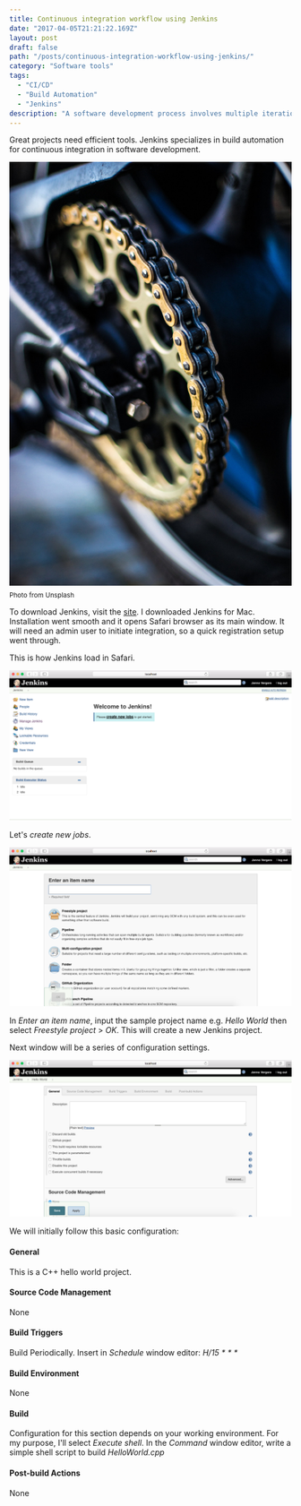 ```yaml
---
title: Continuous integration workflow using Jenkins
date: "2017-04-05T21:21:22.169Z"
layout: post
draft: false
path: "/posts/continuous-integration-workflow-using-jenkins/"
category: "Software tools"
tags:
  - "CI/CD"
  - "Build Automation"
  - "Jenkins"
description: "A software development process involves multiple iterations of tests, builds and deployments. Jenkins allows seamless integration of these processes providing efficiency and value."
---
```

Great projects need efficient tools. Jenkins specializes in build automation for continuous integration in software development.

![Jenkins](./1.jpg)<sub>Photo from Unsplash</sub>

To download Jenkins, visit the [site](https://www.jenkins.io/). I downloaded Jenkins for Mac. Installation went smooth and it opens Safari browser as its main window. It will need an admin user to initiate integration, so a quick registration setup went through.

This is how Jenkins load in Safari.

![Jenkins setup](./2.png)

Let's _create new jobs_.

![Jenkins create new jobs](./3.png)

In _Enter an item name_, input the sample project name e.g. _Hello World_ then select _Freestyle project_ > _OK_. This will create a new Jenkins project.

Next window will be a series of configuration settings. 

![Jenkins configuration](./4.png)

We will initially follow this basic configuration:
#### General
This is a C++ hello world project.

#### Source Code Management
None

#### Build Triggers
Build Periodically. Insert in _Schedule_ window editor: _H/15 * * *_

#### Build Environment
None

#### Build
Configuration for this section depends on your working environment. For my purpose, I'll select _Execute shell_. In the _Command_ window editor, write a simple shell script to build _HelloWorld.cpp_

#### Post-build Actions
None